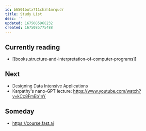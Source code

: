 ```yaml
---
id: b6501butx711chzh1mrqudr
title: Study List
desc: ''
updated: 1675085968232
created: 1675085775488
---
```


## Currently reading
* [[books.structure-and-interpretation-of-computer-programs]]

## Next
* Designing Data Intensive Applications
* Karpathy's nano-GPT lecture: https://www.youtube.com/watch?v=kCc8FmEb1nY

## Someday
* https://course.fast.ai